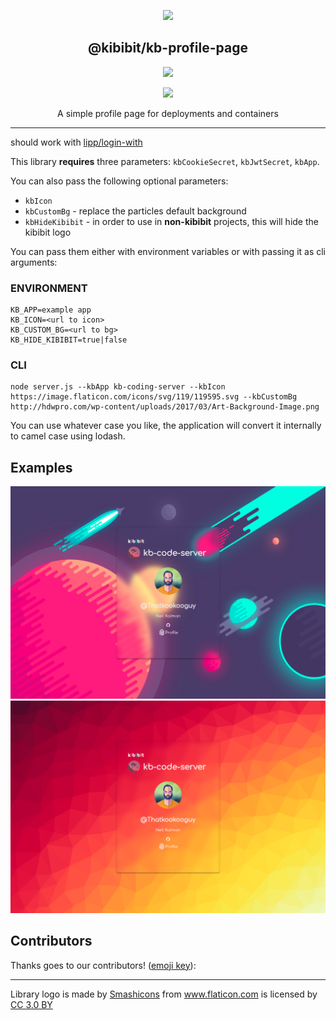 <p align="center">
  <a href="https://github.com/Kibibit/kb-login-page" target="blank"><img src="http://kibibit.io/kibibit-assets/kb-profile-apps/005-blocks.svg" width="150" ></a>
  <h2 align="center">
    @kibibit/kb-profile-page
  </h2>
</p>
<p align="center">
  <a href="https://www.npmjs.com/package/@kibibit/kb-login-page"><img src="https://img.shields.io/npm/v/@kibibit/kb-login-page/latest.svg?style=for-the-badge&logo=npm&color=CB3837"></a>
</p>
<p align="center">
  <a href="https://salt.bountysource.com/teams/kibibit"><img src="https://img.shields.io/endpoint.svg?url=https://monthly-salt.now.sh/kibibit&style=flat-square"></a>
</p>
<p align="center">
  A simple profile page for deployments and containers
</p>
<hr>

should work with [lipp\/login-with](https://github.com/lipp/login-with)

This library **requires** three parameters: `kbCookieSecret`, `kbJwtSecret`, `kbApp`.

You can also pass the following optional parameters:
- `kbIcon`
- `kbCustomBg` - replace the particles default background
- `kbHideKibibit` - in order to use in **non-kibibit** projects, this will hide the kibibit logo

You can pass them either with environment variables or with passing it as cli arguments:

### ENVIRONMENT
```
KB_APP=example app
KB_ICON=<url to icon>
KB_CUSTOM_BG=<url to bg>
KB_HIDE_KIBIBIT=true|false
```

### CLI
```
node server.js --kbApp kb-coding-server --kbIcon https://image.flaticon.com/icons/svg/119/119595.svg --kbCustomBg http://hdwpro.com/wp-content/uploads/2017/03/Art-Background-Image.png
```

You can use whatever case you like, the application will convert it internally to camel case using lodash.

## Examples

<img src="https://github.com/Kibibit/kb-profile-page/blob/master/screenshots/screenshot01.png?raw=true" style="max-width: 100%;">

<img src="https://github.com/Kibibit/kb-profile-page/blob/master/screenshots/screenshot02.png?raw=true" style="max-width: 100%;">

## Contributors

Thanks goes to our contributors! ([emoji key](https://allcontributors.org/docs/en/emoji-key)):

<!-- ALL-CONTRIBUTORS-LIST:START - Do not remove or modify this section -->
<!-- prettier-ignore -->
<!-- ALL-CONTRIBUTORS-LIST:END -->

----

<div>Library logo is made by <a href="https://www.flaticon.com/authors/smashicons" title="Smashicons">Smashicons</a> from <a href="https://www.flaticon.com/" title="Flaticon">www.flaticon.com</a> is licensed by <a href="http://creativecommons.org/licenses/by/3.0/" title="Creative Commons BY 3.0" target="_blank">CC 3.0 BY</a></div>
